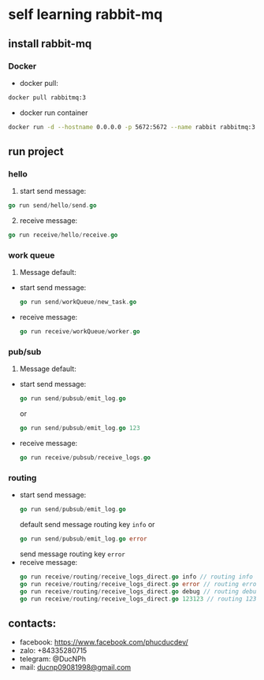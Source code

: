 # self learning rabbit-mq

## install rabbit-mq

### Docker

- docker pull:
```bash
docker pull rabbitmq:3
```

- docker run container

```bash
docker run -d --hostname 0.0.0.0 -p 5672:5672 --name rabbit rabbitmq:3
```

## run project
### hello
1. start send message:
```go
go run send/hello/send.go 
```
2. receive message: 
```go
go run receive/hello/receive.go
```

### work queue
1. Message default:
- start send message:
    ```go
    go run send/workQueue/new_task.go
    ```
- receive message: 
    ```go
    go run receive/workQueue/worker.go
    ```

### pub/sub
1. Message default:
- start send message:
    ```go
    go run send/pubsub/emit_log.go
    ```
    or
    ```go
    go run send/pubsub/emit_log.go 123
    ```
- receive message: 
    ```go
    go run receive/pubsub/receive_logs.go
    ```

### routing
- start send message:
    ```go
    go run send/pubsub/emit_log.go
    ```
    default send message routing key `info`
    or 
    ```go
    go run send/pubsub/emit_log.go error
    ```
    send message routing key `error`
- receive message: 
    ```go
    go run receive/routing/receive_logs_direct.go info // routing info
    go run receive/routing/receive_logs_direct.go error // routing error 
    go run receive/routing/receive_logs_direct.go debug // routing debug 
    go run receive/routing/receive_logs_direct.go 123123 // routing 123123
    ```


## contacts:
- facebook: https://www.facebook.com/phucducdev/
- zalo: +84335280715
- telegram: @DucNPh
- mail: ducnp09081998@gmail.com